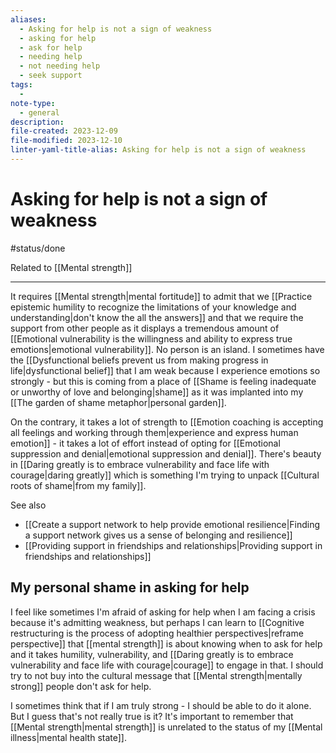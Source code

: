 ```yaml
---
aliases:
  - Asking for help is not a sign of weakness
  - asking for help
  - ask for help
  - needing help
  - not needing help
  - seek support
tags:
  - 
note-type:
  - general
description: 
file-created: 2023-12-09
file-modified: 2023-12-10
linter-yaml-title-alias: Asking for help is not a sign of weakness
---
```


# Asking for help is not a sign of weakness

#status/done 

Related to [[Mental strength]]

---
It requires [[Mental strength|mental fortitude]] to admit that we [[Practice epistemic humility to recognize the limitations of your knowledge and understanding|don't know the all the answers]] and that we require the support from other people as it displays a tremendous amount of [[Emotional vulnerability is the willingness and ability to express true emotions|emotional vulnerability]]. No person is an island. I sometimes have the [[Dysfunctional beliefs prevent us from making progress in life|dysfunctional belief]] that I am weak because I experience emotions so strongly - but this is coming from a place of [[Shame is feeling inadequate or unworthy of love and belonging|shame]] as it was implanted into my [[The garden of shame metaphor|personal garden]].

On the contrary, it takes a lot of strength to [[Emotion coaching is accepting all feelings and working through them|experience and express human emotion]] - it takes a lot of effort instead of opting for [[Emotional suppression and denial|emotional suppression and denial]]. There's beauty in [[Daring greatly is to embrace vulnerability and face life with courage|daring greatly]] which is something I'm trying to unpack [[Cultural roots of shame|from my family]].

See also
- [[Create a support network to help provide emotional resilience|Finding a support network gives us a sense of belonging and resilience]]
- [[Providing support in friendships and relationships|Providing support in friendships and relationships]]

## My personal shame in asking for help

I feel like sometimes I'm afraid of asking for help when I am facing a crisis because it's admitting weakness, but perhaps I can learn to [[Cognitive restructuring is the process of adopting healthier perspectives|reframe perspective]] that [[mental strength]] is about knowing when to ask for help and it takes humility, vulnerability, and [[Daring greatly is to embrace vulnerability and face life with courage|courage]] to engage in that. I should try to not buy into the cultural message that [[Mental strength|mentally strong]] people don't ask for help.

I sometimes think that if I am truly strong - I should be able to do it alone. But I guess that's not really true is it? It's important to remember that [[Mental strength|mental strength]] is unrelated to the status of my [[Mental illness|mental health state]].
